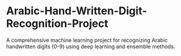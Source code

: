 # Arabic-Hand-Written-Digit-Recognition-Project
A comprehensive machine learning project for recognizing Arabic handwritten digits (0-9) using deep learning and ensemble methods.
